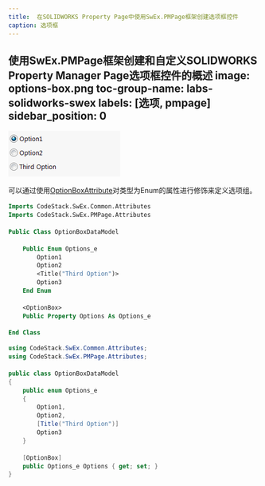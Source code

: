 ```yaml
---
title:  在SOLIDWORKS Property Page中使用SwEx.PMPage框架创建选项框控件
caption: 选项框
---
```

 使用SwEx.PMPage框架创建和自定义SOLIDWORKS Property Manager Page选项框控件的概述
image: options-box.png
toc-group-name: labs-solidworks-swex
labels: [选项, pmpage]
sidebar_position: 0
---
![选项框控件](options-box.png)

可以通过使用[OptionBoxAttribute](https://docs.codestack.net/swex/pmpage/html/T_CodeStack_SwEx_PMPage_Attributes_OptionBoxAttribute.htm)对类型为Enum的属性进行修饰来定义选项组。

~~~vb
Imports CodeStack.SwEx.Common.Attributes
Imports CodeStack.SwEx.PMPage.Attributes

Public Class OptionBoxDataModel

    Public Enum Options_e
        Option1
        Option2
        <Title("Third Option")>
        Option3
    End Enum

    <OptionBox>
    Public Property Options As Options_e

End Class
~~~

~~~cs
using CodeStack.SwEx.Common.Attributes;
using CodeStack.SwEx.PMPage.Attributes;

public class OptionBoxDataModel
{
    public enum Options_e
    {
        Option1,
        Option2,
        [Title("Third Option")]
        Option3
    }

    [OptionBox]
    public Options_e Options { get; set; }
}
~~~
